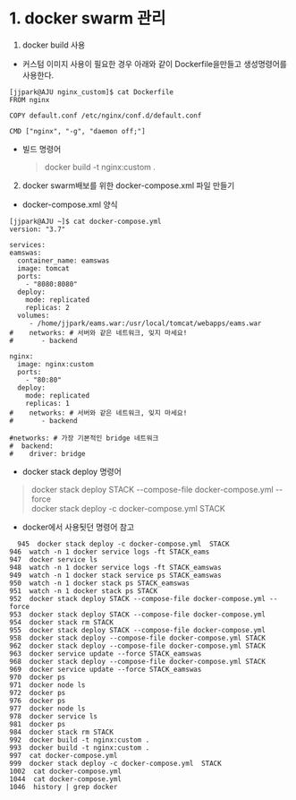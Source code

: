 
# 1. docker swarm 관리
 1) docker build 사용
  - 커스텀 이미지 사용이 필요한 경우 아래와 같이 Dockerfile을만들고 생성명령어를 사용한다.
  ```
  [jjpark@AJU nginx_custom]$ cat Dockerfile
FROM nginx

COPY default.conf /etc/nginx/conf.d/default.conf

CMD ["nginx", "-g", "daemon off;"]
  ```
  - 빌드 명령어
    > docker build -t nginx:custom .
    
  2) docker swarm배보를 위한 docker-compose.xml 파일 만들기  
  - docker-compose.xml 양식
  ```
  [jjpark@AJU ~]$ cat docker-compose.yml
version: "3.7"

services:
  eamswas:
    container_name: eamswas
    image: tomcat
    ports:
      - "8080:8080"
    deploy:
      mode: replicated
      replicas: 2
    volumes:
       - /home/jjpark/eams.war:/usr/local/tomcat/webapps/eams.war
#    networks: # 서버와 같은 네트워크, 잊지 마세요!
#       - backend

  nginx:
    image: nginx:custom
    ports:
      - "80:80"
    deploy:
      mode: replicated
      replicas: 1
#    networks: # 서버와 같은 네트워크, 잊지 마세요!
#       - backend

#networks: # 가장 기본적인 bridge 네트워크
#  backend:
#    driver: bridge
```
  - docker stack deploy 명령어   
   > docker stack deploy STACK --compose-file docker-compose.yml --force   
   > docker stack deploy -c docker-compose.yml  STACK  
  
  - docker에서 사용됫던 명령어 참고
  ```
    945  docker stack deploy -c docker-compose.yml  STACK
  946  watch -n 1 docker service logs -ft STACK_eams
  947  docker service ls
  948  watch -n 1 docker service logs -ft STACK_eamswas
  949  watch -n 1 docker stack service ps STACK_eamswas
  950  watch -n 1 docker stack ps STACK_eamswas
  951  watch -n 1 docker stack ps STACK
  952  docker stack deploy STACK --compose-file docker-compose.yml --force
  953  docker stack deploy STACK --compose-file docker-compose.yml
  954  docker stack rm STACK
  955  docker stack deploy STACK --compose-file docker-compose.yml
  958  docker stack deploy --compose-file docker-compose.yml STACK
  962  docker stack deploy --compose-file docker-compose.yml STACK
  963  docker service update --force STACK_eamswas
  968  docker stack deploy --compose-file docker-compose.yml STACK
  969  docker service update --force STACK_eamswas
  970  docker ps
  971  docker node ls
  972  docker ps
  976  docker ps
  977  docker node ls
  978  docker service ls
  981  docker ps
  984  docker stack rm STACK
  992  docker build -t nginx:custom .
  993  docker build -t nginx:custom .
  997  cat docker-compose.yml
  999  docker stack deploy -c docker-compose.yml  STACK
 1002  cat docker-compose.yml
 1044  cat docker-compose.yml
 1046  history | grep docker
  ```
  

